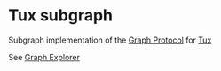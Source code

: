 # Tux subgraph

Subgraph implementation of the [Graph Protocol](https://thegraph.com) for [Tux](https://tux.art)

See [Graph Explorer](https://thegraph.com/hosted-service/subgraph/caktux/tux-v1)
